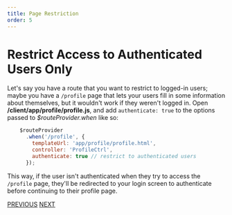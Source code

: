 ```yaml
---
title: Page Restriction
order: 5
---
```

# Restrict Access to Authenticated Users Only

Let's say you have a route that you want to restrict to logged-in users; maybe you have a `/profile` page that lets your users fill in some information about themselves, but it wouldn't work if they weren't logged in. Open **/client/app/profile/profile.js**, and add `authenticate: true` to the options passed to _$routeProvider.when_ like so:

```javascript
    $routeProvider
      .when('/profile', {
        templateUrl: 'app/profile/profile.html',
        controller: 'ProfileCtrl',
        authenticate: true // restrict to authenticated users
      });
```

This way, if the user isn't authenticated when they try to access the `/profile` page, they'll be redirected to your login screen to authenticate before continuing to their profile page.

[PREVIOUS](Angular-Get-User-Info) [NEXT](isLoggedInAsync)
